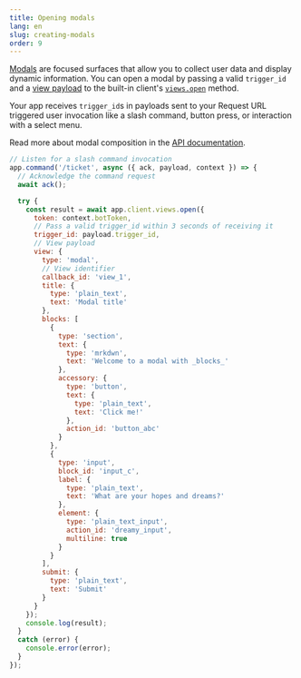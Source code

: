 ```yaml
---
title: Opening modals
lang: en
slug: creating-modals
order: 9
---
```


<div class="section-content">
<a href="https://api.slack.com/block-kit/surfaces/modals">Modals</a> are focused surfaces that allow you to collect user data and display dynamic information. You can open a modal by passing a valid <code>trigger_id</code> and a <a href="https://api.slack.com/reference/block-kit/views">view payload</a> to the built-in client's <a href="https://api.slack.com/methods/views.open"><code>views.open</code></a> method. 

Your app receives <code>trigger_id</code>s in payloads sent to your Request URL triggered user invocation like a slash command, button press, or interaction with a select menu.

Read more about modal composition in the <a href="https://api.slack.com/surfaces/modals/using#composing_views">API documentation</a>.
</div>

```javascript
// Listen for a slash command invocation
app.command('/ticket', async ({ ack, payload, context }) => {
  // Acknowledge the command request
  await ack();

  try {
    const result = await app.client.views.open({
      token: context.botToken,
      // Pass a valid trigger_id within 3 seconds of receiving it
      trigger_id: payload.trigger_id,
      // View payload
      view: {
        type: 'modal',
        // View identifier
        callback_id: 'view_1',
        title: {
          type: 'plain_text',
          text: 'Modal title'
        },
        blocks: [
          {
            type: 'section',
            text: {
              type: 'mrkdwn',
              text: 'Welcome to a modal with _blocks_'
            },
            accessory: {
              type: 'button',
              text: {
                type: 'plain_text',
                text: 'Click me!'
              },
              action_id: 'button_abc'
            }
          },
          {
            type: 'input',
            block_id: 'input_c',
            label: {
              type: 'plain_text',
              text: 'What are your hopes and dreams?'
            },
            element: {
              type: 'plain_text_input',
              action_id: 'dreamy_input',
              multiline: true
            }
          }
        ],
        submit: {
          type: 'plain_text',
          text: 'Submit'
        }
      }
    });
    console.log(result);
  }
  catch (error) {
    console.error(error);
  }
});
```
